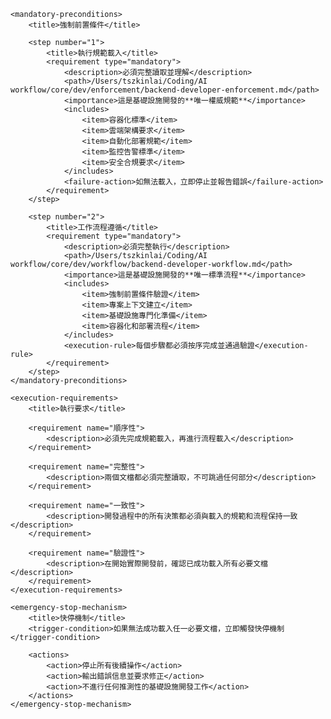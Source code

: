 <?xml version="1.0" encoding="UTF-8"?>
<infrastructure-development-task-guide>
    <title>基礎設施開發任務指引</title>
    
    <mandatory-preconditions>
        <title>強制前置條件</title>
        
        <step number="1">
            <title>執行規範載入</title>
            <requirement type="mandatory">
                <description>必須完整讀取並理解</description>
                <path>/Users/tszkinlai/Coding/AI workflow/core/dev/enforcement/backend-developer-enforcement.md</path>
                <importance>這是基礎設施開發的**唯一權威規範**</importance>
                <includes>
                    <item>容器化標準</item>
                    <item>雲端架構要求</item>
                    <item>自動化部署規範</item>
                    <item>監控告警標準</item>
                    <item>安全合規要求</item>
                </includes>
                <failure-action>如無法載入，立即停止並報告錯誤</failure-action>
            </requirement>
        </step>
        
        <step number="2">
            <title>工作流程遵循</title>
            <requirement type="mandatory">
                <description>必須完整執行</description>
                <path>/Users/tszkinlai/Coding/AI workflow/core/dev/workflow/backend-developer-workflow.md</path>
                <importance>這是基礎設施開發的**唯一標準流程**</importance>
                <includes>
                    <item>強制前置條件驗證</item>
                    <item>專案上下文建立</item>
                    <item>基礎設施專門化準備</item>
                    <item>容器化和部署流程</item>
                </includes>
                <execution-rule>每個步驟都必須按序完成並通過驗證</execution-rule>
            </requirement>
        </step>
    </mandatory-preconditions>
    
    <execution-requirements>
        <title>執行要求</title>
        
        <requirement name="順序性">
            <description>必須先完成規範載入，再進行流程載入</description>
        </requirement>
        
        <requirement name="完整性">
            <description>兩個文檔都必須完整讀取，不可跳過任何部分</description>
        </requirement>
        
        <requirement name="一致性">
            <description>開發過程中的所有決策都必須與載入的規範和流程保持一致</description>
        </requirement>
        
        <requirement name="驗證性">
            <description>在開始實際開發前，確認已成功載入所有必要文檔</description>
        </requirement>
    </execution-requirements>
    
    <emergency-stop-mechanism>
        <title>快停機制</title>
        <trigger-condition>如果無法成功載入任一必要文檔，立即觸發快停機制</trigger-condition>
        
        <actions>
            <action>停止所有後續操作</action>
            <action>輸出錯誤信息並要求修正</action>
            <action>不進行任何推測性的基礎設施開發工作</action>
        </actions>
    </emergency-stop-mechanism>
</infrastructure-development-task-guide>